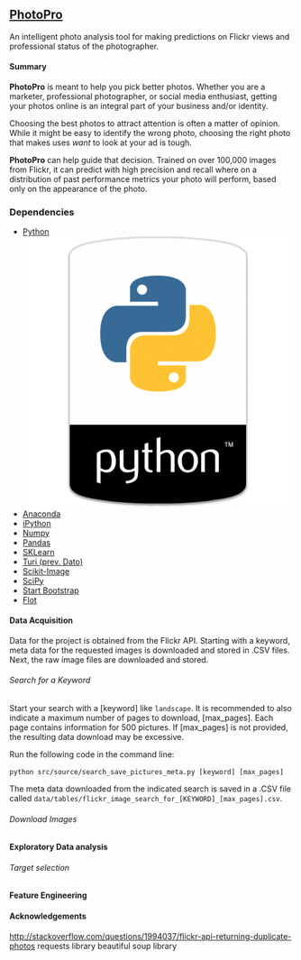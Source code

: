 ## [PhotoPro](<http://photopro.science>)
An intelligent photo analysis tool for making predictions on Flickr views and professional status of the photographer.

#### Summary
**PhotoPro** is meant to help you pick better photos. Whether you are a marketer, professional photographer, or social media enthusiast, getting your photos online is an integral part of your business and/or identity.

Choosing the best photos to attract attention is often a matter of opinion. While it might be easy to identify the wrong photo, choosing the right photo that makes uses *want* to look at your ad is tough.

**PhotoPro** can help guide that decision. Trained on over 100,000 images from Flickr, it can predict with high precision and recall where on a distribution of past performance metrics your photo will perform, based only on the appearance of the photo.

### Dependencies

* [Python](<https://www.python.org/>) ![Python](app/static/index/img/python_icon.png)
* [Anaconda](<https://www.continuum.io/why-anaconda>)
* [iPython](<https://ipython.org/>)
* [Numpy](<http://www.numpy.org/>)
* [Pandas](<http://pandas.pydata.org/>)
* [SKLearn](<http://scikit-learn.org/>)
* [Turi (prev. Dato)](<https://turi.com/>)
* [Scikit-Image](<http://scikit-image.org/>)
* [SciPy](<https://www.scipy.org/>)
* [Start Bootstrap](<https://startbootstrap.com/>)
* [Flot](<http://www.flotcharts.org/>)

#### Data Acquisition
Data for the project is obtained from the Flickr API. Starting with a keyword, meta data for the requested images is downloaded and stored in .CSV files. Next, the raw image files are downloaded and stored.

###### Search for a Keyword
Start your search with a [keyword] like `landscape`. It is recommended to also indicate a maximum number of pages to download, [max_pages]. Each page contains information for 500 pictures. If [max_pages] is not provided, the resulting data download may be excessive.

Run the following code in the command line:
```
python src/source/search_save_pictures_meta.py [keyword] [max_pages]
```

The meta data downloaded from the indicated search is saved in a .CSV file called `data/tables/flickr_image_search_for_[KEYWORD]_[max_pages].csv`.

###### Download Images

#### Exploratory Data analysis

###### Target selection

#### Feature Engineering
#### Acknowledgements
http://stackoverflow.com/questions/1994037/flickr-api-returning-duplicate-photos
requests library
beautiful soup library
